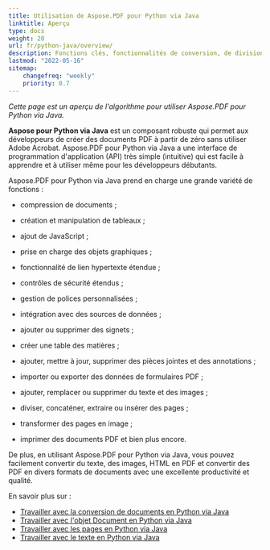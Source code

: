 ```yaml
---
title: Utilisation de Aspose.PDF pour Python via Java
linktitle: Aperçu
type: docs
weight: 20
url: fr/python-java/overview/
description: Fonctions clés, fonctionnalités de conversion, de division, de fusion et d'autres opérations liées à la création et à l'édition de PDF en utilisant Python via Java
lastmod: "2022-05-16"
sitemap:
    changefreq: "weekly"
    priority: 0.7
---
```


_Cette page est un aperçu de l'algorithme pour utiliser Aspose.PDF pour Python via Java._

**Aspose pour Python via Java** est un composant robuste qui permet aux développeurs de créer des documents PDF à partir de zéro sans utiliser Adobe Acrobat. Aspose.PDF pour Python via Java a une interface de programmation d'application (API) très simple (intuitive) qui est facile à apprendre et à utiliser même pour les développeurs débutants.

Aspose.PDF pour Python via Java prend en charge une grande variété de fonctions :

- compression de documents ;
- création et manipulation de tableaux ;
- ajout de JavaScript ;
- prise en charge des objets graphiques ;
- fonctionnalité de lien hypertexte étendue ;
- contrôles de sécurité étendus ;
- gestion de polices personnalisées ;

- intégration avec des sources de données ;
- ajouter ou supprimer des signets ;
- créer une table des matières ;
- ajouter, mettre à jour, supprimer des pièces jointes et des annotations ;
- importer ou exporter des données de formulaires PDF ;
- ajouter, remplacer ou supprimer du texte et des images ;
- diviser, concaténer, extraire ou insérer des pages ;
- transformer des pages en image ;
- imprimer des documents PDF et bien plus encore.

De plus, en utilisant Aspose.PDF pour Python via Java, vous pouvez facilement convertir du texte, des images, HTML en PDF et convertir des PDF en divers formats de documents avec une excellente productivité et qualité.

En savoir plus sur :

- [Travailler avec la conversion de documents en Python via Java](/pdf/python-java/conversion/)
- [Travailler avec l'objet Document en Python via Java](/pdf/python-java/working-with-documents/)
- [Travailler avec les pages en Python via Java](/pdf/python-java/working-with-pages/)
- [Travailler avec le texte en Python via Java](/pdf/python-java/working-with-text/)